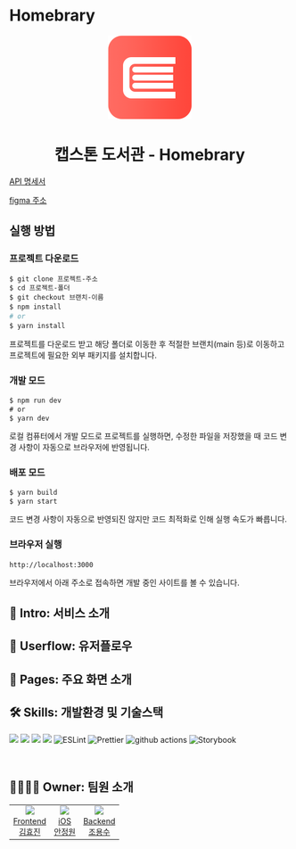 # Homebrary

<div style="text-align: center">
<img src="./public/homebrary-logo.PNG" alt="로고" width="150px"/>
<h1>캡스톤 도서관 - Homebrary</h1>
</div>


[API 명세서](https://www.notion.so/kawooubox/API-a2f10a108a324d17973bfbbcb54ad64f)

[figma 주소](https://www.figma.com/file/TgcgnAHS0whuyprjFooV5I/%EC%BA%A1%EC%8A%A4%ED%86%A4?node-id=54%3A2052)

## 실행 방법

### 프로젝트 다운로드

```bash
$ git clone 프로젝트-주소
$ cd 프로젝트-폴더
$ git checkout 브랜치-이름
$ npm install
# or
$ yarn install
```

프로젝트를 다운로드 받고 해당 폴더로 이동한 후 적절한 브랜치(main 등)로 이동하고 프로젝트에 필요한 외부 패키지를 설치합니다.

### 개발 모드

```shell
$ npm run dev
# or
$ yarn dev
```

로컬 컴퓨터에서 개발 모드로 프로젝트를 실행하면, 수정한 파일을 저장했을 때 코드 변경 사항이 자동으로 브라우저에 반영됩니다.

### 배포 모드

```shell
$ yarn build
$ yarn start
```

코드 변경 사항이 자동으로 반영되진 않지만 코드 최적화로 인해 실행 속도가 빠릅니다.

### 브라우저 실행

```
http://localhost:3000
```

브라우저에서 아래 주소로 접속하면 개발 중인 사이트를 볼 수 있습니다.


##  📖 Intro: 서비스 소개

## 👤 Userflow: 유저플로우

## 📱 Pages: 주요 화면 소개

## 🛠 Skills: 개발환경 및 기술스택

<p>

<img src="https://img.shields.io/badge/TypeScript-3178C6?style=flat-square&logo=TypeScript&logoColor=white"/>
<img src="https://img.shields.io/badge/Emotion-EFD1EA?style=flat-square&logo=css3&logoColor=white"/>
<img src="https://img.shields.io/badge/ReactQuery-FF4154?style=flat-square&logo=ReactQuery&logoColor=white"/>
<img src="https://img.shields.io/badge/Recoil-3578E5?style=flat-square&logo=react&logoColor=white"/>
<img alt="ESLint" src="https://img.shields.io/badge/-ESLint-4B32C3?style=flat-square&logo=eslint&logoColor=white" />
<img alt="Prettier" src="https://img.shields.io/badge/-Prettier-F7B93E?style=flat-square&logo=prettier&logoColor=white" />
<img alt="github actions" src="https://img.shields.io/badge/-GithubActions-2088FF?style=flat-square&logo=githubactions&logoColor=white" />
<img alt="Storybook" src="https://img.shields.io/badge/-Storybook-FF4785?style=flat-square&logo=storybook&logoColor=white" />

</p>

<br/>

## 👨‍👩‍👧‍👦 Owner: 팀원 소개

<table>

<tr>
  <td align=center>
  <a href="https://github.com/hy57in">
  <img src="https://avatars.githubusercontent.com/u/60775453?v=4" width="100px" />
  <br/>
  Frontend
  <br/>
  김효진
  </a>
  </td>

  <td align=center>
  <a href="https://github.com/kawoou">
  <img src="https://avatars.githubusercontent.com/u/1403026?v=4" width="100px" />
  <br/>
  iOS
  <br/>
  안정원
  </a>
  </td>

  <td align=center>
  <a href="https://github.com/yongsoocho">
  <img src="https://avatars.githubusercontent.com/u/55970982?v=4" width="100px"  />
  <br/>
  Backend
  <br/>
  조용수
  </a>
  </td>

</tr>

</table>